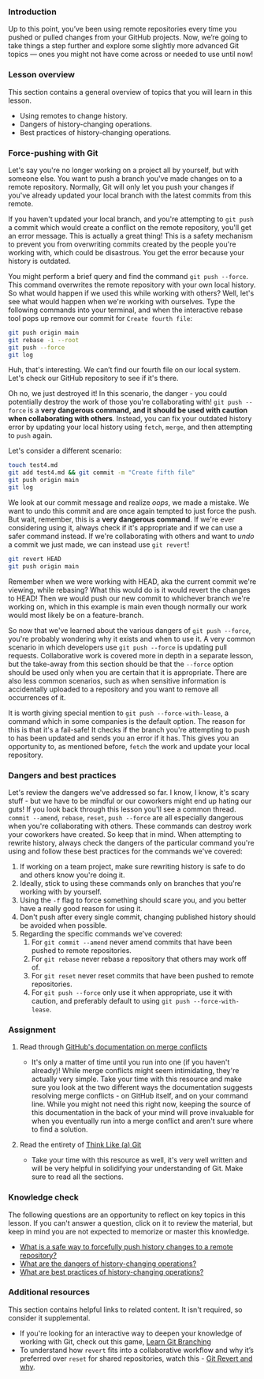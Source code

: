 ### Introduction  

Up to this point, you’ve been using remote repositories every time you pushed or pulled changes from your GitHub projects. Now, we’re going to take things a step further and explore some slightly more advanced Git topics — ones you might not have come across or needed to use until now!

### Lesson overview

This section contains a general overview of topics that you will learn in this lesson.

- Using remotes to change history.
- Dangers of history-changing operations.
- Best practices of history-changing operations.

### Force-pushing with Git

Let's say you're no longer working on a project all by yourself, but with someone else. You want to push a branch you've made changes on to a remote repository. Normally, Git will only let you push your changes if you've already updated your local branch with the latest commits from this remote.

If you haven't updated your local branch, and you're attempting to `git push` a commit which would create a conflict on the remote repository, you'll get an error message. This is actually a great thing! This is a safety mechanism to prevent you from overwriting commits created by the people you're working with, which could be disastrous. You get the error because your history is outdated.

You might perform a brief query and find the command `git push --force`. This command overwrites the remote repository with your own local history. So what would happen if we used this while working with others? Well, let's see what would happen when we're working with ourselves. Type the following commands into your terminal, and when the interactive rebase tool pops up remove our commit for `Create fourth file`:

```bash
git push origin main
git rebase -i --root
git push --force
git log
```

Huh, that's interesting. We can’t find our fourth file on our local system. Let's check our GitHub repository to see if it's there.

Oh no, we just destroyed it!  In this scenario, the danger - you could potentially destroy the work of those you're collaborating with! `git push --force` is a **very dangerous command, and it should be used with caution when collaborating with others**. Instead, you can fix your outdated history error by updating your local history using `fetch`, `merge`, and then attempting to `push` again.

Let's consider a different scenario:

```bash
touch test4.md
git add test4.md && git commit -m "Create fifth file"
git push origin main
git log
```

We look at our commit message and realize *oops*, we made a mistake. We want to undo this commit and are once again tempted to just force the push. But wait, remember, this is a **very dangerous command**. If we're ever considering using it, always check if it's appropriate and if we can use a safer command instead. If we're collaborating with others and want to *undo* a commit we just made, we can instead use `git revert`!

```bash
git revert HEAD
git push origin main
```

Remember when we were working with HEAD, aka the current commit we're viewing, while rebasing? What this would do is it would revert the changes to HEAD! Then we would push our new commit to whichever branch we're working on, which in this example is main even though normally our work would most likely be on a feature-branch.

So now that we've learned about the various dangers of `git push --force`, you're probably wondering why it exists and when to use it. A very common scenario in which developers use `git push --force` is updating pull requests. Collaborative work is covered more in depth in a separate lesson, but the take-away from this section should be that the `--force` option should be used only when you are certain that it is appropriate. There are also less common scenarios, such as when sensitive information is accidentally uploaded to a repository and you want to remove all occurrences of it.

<span id='force-with-lease'>It is worth giving special mention to `git push --force-with-lease`</span>, a command which in some companies is the default option. The reason for this is that it's a fail-safe! It checks if the branch you're attempting to push to has been updated and sends you an error if it has. This gives you an opportunity to, as mentioned before, `fetch` the work and update your local repository.

### Dangers and best practices

Let's review the dangers we've addressed so far. I know, I know, it's scary stuff - but we have to be mindful or our coworkers might end up hating our guts! If you look back through this lesson you'll see a common thread. `commit --amend`, `rebase`, `reset`, `push --force` are all especially dangerous when you're collaborating with others. <span id='dangers'>These commands can destroy work your coworkers have created</span>. So keep that in mind. When attempting to rewrite history, always check the dangers of the particular command you're using and follow these best practices for the commands we've covered:

<span id='best-practices'></span>

1. If working on a team project, make sure rewriting history is safe to do and others know you're doing it.
1. Ideally, stick to using these commands only on branches that you're working with by yourself.
1. Using the `-f` flag to force something should scare you, and you better have a really good reason for using it.
1. Don't push after every single commit, changing published history should be avoided when possible.
1. Regarding the specific commands we've covered:
    1. For `git commit --amend` never amend commits that have been pushed to remote repositories.
    1. For `git rebase` never rebase a repository that others may work off of.
    1. For `git reset` never reset commits that have been pushed to remote repositories.
    1. For `git push --force` only use it when appropriate, use it with caution, and preferably default to using `git push --force-with-lease`.

### Assignment

<div class="lesson-content__panel" markdown="1">

1. Read through [GitHub's documentation on merge conflicts](https://docs.github.com/en/pull-requests/collaborating-with-pull-requests/addressing-merge-conflicts/about-merge-conflicts)
    - It's only a matter of time until you run into one (if you haven't already)! While merge conflicts might seem intimidating, they're actually very simple. Take your time with this resource and make sure you look at the two different ways the documentation suggests resolving merge conflicts - on GitHub itself, and on your command line. While you might not need this right now, keeping the source of this documentation in the back of your mind will prove invaluable for when you eventually run into a merge conflict and aren't sure where to find a solution.

1. Read the entirety of [Think Like (a) Git](https://think-like-a-git.net/sections/about-this-site.html)
    - Take your time with this resource as well, it's very well written and will be very helpful in solidifying your understanding of Git. Make sure to read all the sections.

</div>

### Knowledge check

The following questions are an opportunity to reflect on key topics in this lesson. If you can't answer a question, click on it to review the material, but keep in mind you are not expected to memorize or master this knowledge.

- [What is a safe way to forcefully push history changes to a remote repository?](#force-with-lease)
- [What are the dangers of history-changing operations?](#dangers)
- [What are best practices of history-changing operations?](#best-practices)

### Additional resources

This section contains helpful links to related content. It isn't required, so consider it supplemental.

- If you're looking for an interactive way to deepen your knowledge of working with Git, check out this game, [Learn Git Branching](https://learngitbranching.js.org/)
- To understand how `revert` fits into a collaborative workflow and why it’s preferred over `reset` for shared repositories, watch this - [Git Revert and why](https://www.youtube.com/watch?v=iIaM7j3tMuk).
